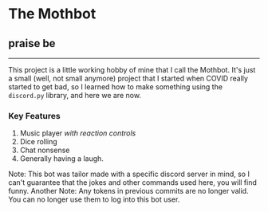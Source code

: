 # The Mothbot
## praise be
---
This project is a little working hobby of mine that I call the Mothbot. It's just a small (well, not small anymore) project that I started when COVID really started to get bad, so I learned how to make something using the `discord.py` library, and here we are now.
### Key Features
1. Music player *with reaction controls*
2. Dice rolling
3. Chat nonsense
4. Generally having a laugh. 

Note: This bot was tailor made with a specific discord server in mind, so I can't guarantee that the jokes and other commands used here, you will find funny.
Another Note: Any tokens in previous commits are no longer valid. You can no longer use them to log into this bot user.

